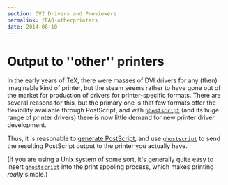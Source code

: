 ```yaml
---
section: DVI Drivers and Previewers
permalink: /FAQ-otherprinters
date: 2014-06-10
---
```


# Output to ''other'' printers

In the early years of TeX, there were masses of DVI drivers
for any (then) imaginable kind of printer, but the steam seems rather
to have gone out of the market for production of drivers for
printer-specific formats.  There are several reasons for this, but the
primary one is that few formats offer the flexibility available
through PostScript, and with
[`ghostscript`](https://www.ghostscript.com/) (and its
huge range of printer drivers) there is now little demand for new
printer driver development.

Thus, it is reasonable to [generate PostScript](/FAQ-dvips), and
use [`ghostscript`](https://www.ghostscript.com/) to send
the resulting PostScript output to the printer you actually have.

(If you are using a Unix system of some sort, it's generally quite
easy to insert
[`ghostscript`](https://www.ghostscript.com/) into the
print spooling process, which makes printing _really_ simple.)

